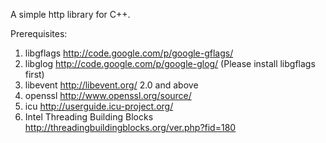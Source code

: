 A simple http library for  C++.

Prerequisites:

  1. libgflags http://code.google.com/p/google-gflags/
  1. libglog http://code.google.com/p/google-glog/ (Please install libgflags first)
  1. libevent http://libevent.org/ 2.0 and above
  1. openssl  http://www.openssl.org/source/
  1. icu http://userguide.icu-project.org/
  1. Intel Threading Building Blocks http://threadingbuildingblocks.org/ver.php?fid=180